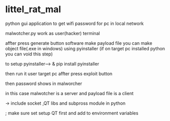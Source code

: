 # littel_rat_mal
python gui application to get wifi password for pc in local network

malwotcher.py work as user(hacker) terminal

affter press generate button software make payload file 
you can make object file(.exe in windows) using pyinstaller (if on target pc installed  python you can void this step)

to setup pyinstaller-->  & pip install pyinstaller

then run it user target pc
affter press  exploit button

then password shows in malworcher

in this case malwotcher is a server and payload file is a client

-> include socket ,QT libs and subpross module in python

  ; make sure set setup QT first and add to environment variables
